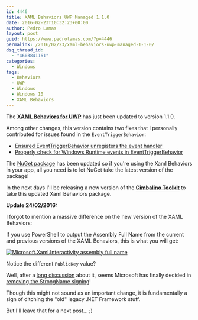 ```yaml
---
id: 4446
title: XAML Behaviors UWP Managed 1.1.0
date: 2016-02-23T10:32:23+00:00
author: Pedro Lamas
layout: post
guid: https://www.pedrolamas.com/?p=4446
permalink: /2016/02/23/xaml-behaviors-uwp-managed-1-1-0/
dsq_thread_id:
  - "4603841161"
categories:
  - Windows
tags:
  - Behaviors
  - UWP
  - Windows
  - Windows 10
  - XAML Behaviors
---
```

The [**XAML Behaviors for UWP**](https://github.com/Microsoft/XamlBehaviors) has just been updated to version 1.1.0.

Among other changes, this version contains two fixes that I personally contributed for issues found in the `EventTriggerBehavior`:

 * [Ensured EventTriggerBehavior unregisters the event handler](https://github.com/Microsoft/XamlBehaviors/commit/2ad49665200730a25ea61e1bd950ea5887989468)
 * [Properly check for Windows Runtime events in EventTriggerBehavior](https://github.com/Microsoft/XamlBehaviors/commit/71bf9ba628d562f56418b122d9b08bd0a6ff7c55)

The [NuGet package](https://www.nuget.org/packages/Microsoft.Xaml.Behaviors.Uwp.Managed/) has been updated so if you're using the Xaml Behaviors in your app, all you need is to let NuGet take the latest version of the package!

In the next days I'll be releasing a new version of the [**Cimbalino Toolkit**](http://cimbalino.org) to take this updated Xaml Behaviors package.

**Update 24/02/2016:**

I forgot to mention a massive difference on the new version of the XAML Behaviors:

If you use PowerShell to output the Assembly Full Name from the current and previous versions of the XAML Behaviors, this is what you will get:

[![Microsoft.Xaml.Interactivity assembly full name](https://www.pedrolamas.com/wp-content/uploads/2016/02/Microsoft.Xaml_.Interactivity-assembly-full-name.png)](https://www.pedrolamas.com/wp-content/uploads/2016/02/Microsoft.Xaml_.Interactivity-assembly-full-name.png)

Notice the different `PublicKey` value?

Well, after a [long discussion](https://github.com/Microsoft/XamlBehaviors/pull/29#issuecomment-162572491) about it, seems Microsoft has finally decided in [removing the StrongName signing](https://github.com/Microsoft/XamlBehaviors/commit/ceb2f68109c032ab997e9c5bb43aebadf81cfbcf)!

Though this might not sound as an important change, it is fundamentally a sign of ditching the "old" legacy .NET Framework stuff.

But I'll leave that for a next post... ;)
